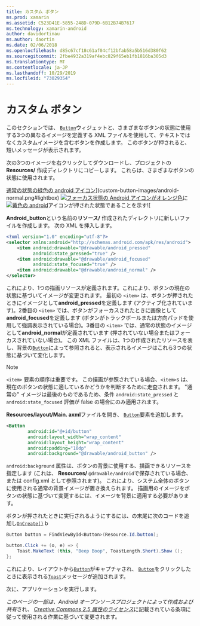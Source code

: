 ```yaml
---
title: カスタム ボタン
ms.prod: xamarin
ms.assetid: C523D41E-5855-248D-079D-6B12B74B7617
ms.technology: xamarin-android
author: davidortinau
ms.author: daortin
ms.date: 02/06/2018
ms.openlocfilehash: d85c67cf18c61af04cf12bfab58a5b516d380f62
ms.sourcegitcommit: 2fbe4932a319af4ebc829f65eb1fb1816ba305d3
ms.translationtype: MT
ms.contentlocale: ja-JP
ms.lasthandoff: 10/29/2019
ms.locfileid: "73029354"
---
```

# <a name="custom-button"></a>カスタム ボタン

このセクションでは、 [`Button`](xref:Android.Widget.Button)ウィジェットと、さまざまなボタンの状態に使用する3つの異なるイメージを定義する XML ファイルを使用して、テキストではなくカスタムイメージを含むボタンを作成します。 このボタンが押されると、短いメッセージが表示されます。

次の3つのイメージを右クリックしてダウンロードし、プロジェクトの**Resources/** 作成ディレクトリにコピーします。 これらは、さまざまなボタンの状態に使用されます。

 [通常の状態の緑色の android アイコン](custom-button-images/android-normal.png)](custom-button-images/android-normal.png#lightbox) [![フォーカス状態の Android アイコンがオレンジ色](custom-button-images/android-focused.png)](custom-button-images/android-focused.png#lightbox)に[![黄色の android](custom-button-images/android-pressed.png)](custom-button-images/android-pressed.png#lightbox)アイコンが押された状態であることを示す![

**Android_button**という名前の**リソース/** 作成されたディレクトリに新しいファイルを作成します。 次の XML を挿入します。

```xml
<?xml version="1.0" encoding="utf-8"?>
<selector xmlns:android="http://schemas.android.com/apk/res/android">
    <item android:drawable="@drawable/android_pressed"
          android:state_pressed="true" />
    <item android:drawable="@drawable/android_focused"
          android:state_focused="true" />
    <item android:drawable="@drawable/android_normal" />
</selector>
```

これにより、1つの描画リソースが定義されます。これにより、ボタンの現在の状態に基づいてイメージが変更されます。 最初の `<item>` は、ボタンが押されたときにイメージとして**android_pressed**を定義します (アクティブ化されています)。2番目の `<item>` では、ボタンがフォーカスされたときに画像として**android_focused**を定義します (ボタンがトラックボールまたは方向パッドを使用して強調表示されている場合)。3番目の `<item>` では、通常の状態のイメージとして**android_normal**が定義されています (押されていない場合またはフォーカスされていない場合)。 この XML ファイルは、1つの作成されたリソースを表し、背景の[`Button`](xref:Android.Widget.Button)によって参照されると、表示されるイメージはこれら3つの状態に基づいて変化します。

> [!NOTE]
> `<item>` 要素の順序は重要です。 この描画が参照されている場合、`<item>`s は、現在のボタンの状態に適しているかどうかを判断するために走査されます。
> "通常の" イメージは最後のものであるため、条件 `android:state_pressed` と `android:state_focused` 評価が false の場合にのみ適用されます。

**Resources/layout/Main. axml**ファイルを開き、 [`Button`](xref:Android.Widget.Button)要素を追加します。

```xml
<Button
        android:id="@+id/button"
        android:layout_width="wrap_content"
        android:layout_height="wrap_content"
        android:padding="10dp"
        android:background="@drawable/android_button" />
```

`android:background` 属性は、ボタンの背景に使用する、描画できるリソースを指定します (これは、 **Resources/** `@drawable/android`で保存されている場合、または config.xml として参照されます)。 これにより、システム全体のボタンに使用される通常の背景イメージが置き換えられます。 描画用のイメージをボタンの状態に基づいて変更するには、イメージを背景に適用する必要があります。

ボタンが押されたときに実行されるようにするには、の末尾に次のコードを追加し[`OnCreate()`](xref:Android.App.Activity.OnCreate*)
b

```csharp
Button button = FindViewById<Button>(Resource.Id.button);

button.Click += (o, e) => {
    Toast.MakeText (this, "Beep Boop", ToastLength.Short).Show ();
};
```

これにより、レイアウトから[`Button`](xref:Android.Widget.Button)がキャプチャされ、 [`Button`](xref:Android.Widget.Button)をクリックしたときに表示される[`Toast`](xref:Android.Widget.Toast)メッセージが追加されます。

次に、アプリケーションを実行します。

*このページの一部は、Android オープンソースプロジェクトによって作成および共有*され、
[*Creative Commons 2.5 属性のライセンス*](https://creativecommons.org/licenses/by/2.5/)に記載されている条項に従って使用される作業に基づいて変更されます。
